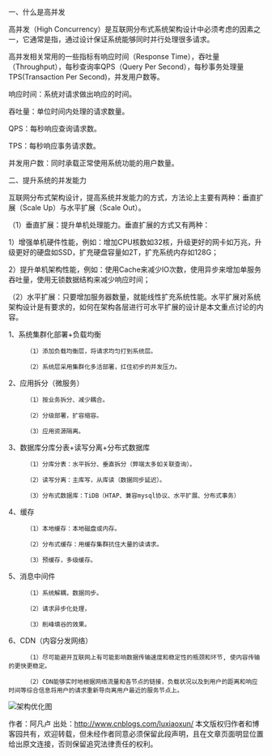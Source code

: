 一、什么是高并发

高并发（High Concurrency）是互联网分布式系统架构设计中必须考虑的因素之一，它通常是指，通过设计保证系统能够同时并行处理很多请求。

高并发相关常用的一些指标有响应时间（Response Time），吞吐量（Throughput），每秒查询率QPS（Query Per Second），每秒事务处理量TPS(Transaction Per Second)，并发用户数等。

响应时间：系统对请求做出响应的时间。

吞吐量：单位时间内处理的请求数量。

QPS：每秒响应查询请求数。

TPS：每秒响应事务请求数。

并发用户数：同时承载正常使用系统功能的用户数量。

二、提升系统的并发能力

互联网分布式架构设计，提高系统并发能力的方式，方法论上主要有两种：垂直扩展（Scale Up）与水平扩展（Scale Out）。

（1）垂直扩展：提升单机处理能力。垂直扩展的方式又有两种：

1）增强单机硬件性能，例如：增加CPU核数如32核，升级更好的网卡如万兆，升级更好的硬盘如SSD，扩充硬盘容量如2T，扩充系统内存如128G；

2）提升单机架构性能，例如：使用Cache来减少IO次数，使用异步来增加单服务吞吐量，使用无锁数据结构来减少响应时间； 

（2）水平扩展：只要增加服务器数量，就能线性扩充系统性能。水平扩展对系统架构设计是有要求的，如何在架构各层进行可水平扩展的设计是本文重点讨论的内容。

1、系统集群化部署+负载均衡

         （1）添加负载均衡层，将请求均匀打到系统层。

         （2）系统层采用集群化多活部署，扛住初步的并发压力。


2、应用拆分（微服务）

         （1）按业务拆分、减少耦合。

         （2）分级部署，扩容缩容。

         （3）应用资源隔离。

3、数据库分库分表+读写分离+分布式数据库

         （1）分库分表：水平拆分、垂直拆分（弊端太多如关联查询）。

         （2）读写分离：主库写，从库读（数据同步延迟）。

         （3）分布式数据库：TiDB（HTAP、兼容mysql协议、水平扩展、分布式事务）

4、缓存

         （1）本地缓存：本地磁盘或内存。

         （2）分布式缓存：用缓存集群抗住大量的读请求。

         （3）预缓存，多级缓存。

5、消息中间件

         （1）系统解耦，数据同步。

         （2）请求异步化处理，

		 （3）削峰填谷的效果。


6、CDN（内容分发网络）

         （1）尽可能避开互联网上有可能影响数据传输速度和稳定性的瓶颈和环节, 使内容传输的更快更稳定。

         （2）CDN能够实时地根据网络流量和各节点的链接，负载状况以及到用户的距离和响应时间等综合信息将用户的请求重新导向离用户最近的服务节点上。

![架构优化图](https://img2018.cnblogs.com/blog/434101/201911/434101-20191120112434473-621015555.png)

作者：阿凡卢
出处：http://www.cnblogs.com/luxiaoxun/
本文版权归作者和博客园共有，欢迎转载，但未经作者同意必须保留此段声明，且在文章页面明显位置给出原文连接，否则保留追究法律责任的权利。